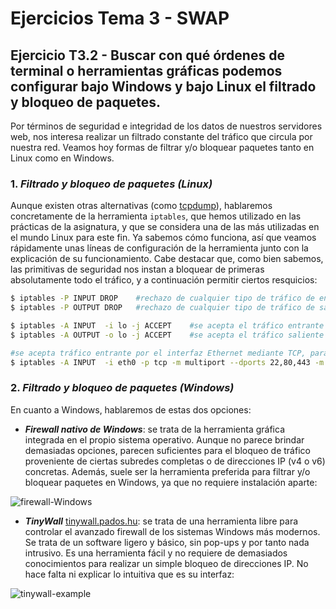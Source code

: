 # Ejercicios Tema 3 - SWAP

## Ejercicio T3.2 - Buscar con qué órdenes de terminal o herramientas gráficas podemos configurar bajo Windows y bajo Linux el filtrado y bloqueo de paquetes.

Por términos de seguridad e integridad de los datos de nuestros servidores web, nos interesa realizar un filtrado constante del tráfico que circula por nuestra red. Veamos hoy formas de filtrar y/o bloquear paquetes tanto en Linux como en Windows.

### 1. ***Filtrado y bloqueo de paquetes (Linux)***

Aunque existen otras alternativas (como [tcpdump](http://www.tcpdump.org/tcpdump_man.html)), hablaremos concretamente de la herramienta `iptables`, que hemos utilizado en las prácticas de la asignatura, y que se considera una de las más utilizadas en el mundo Linux para este fin. Ya sabemos cómo funciona, así que veamos rápidamente unas líneas de configuración de la herramienta junto con la explicación de su funcionamiento. Cabe destacar que, como bien sabemos, las primitivas de seguridad nos instan a bloquear de primeras absolutamente todo el tráfico, y a continuación permitir ciertos resquicios:

```bash
$ iptables -P INPUT DROP    #rechazo de cualquier tipo de tráfico de entrada
$ iptables -P OUTPUT DROP   #rechazo de cualquier tipo de tráfico de salida

$ iptables -A INPUT  -i lo -j ACCEPT    #se acepta el tráfico entrante por el interfaz loopback
$ iptables -A OUTPUT -o lo -j ACCEPT    #se acepta el tráfico saliente por el interfaz loopback

#se acepta tráfico entrante por el interfaz Ethernet mediante TCP, para los puertos 22, 80 y 443 para conexiones nuevas y/o establecidas
$ iptables -A INPUT  -i eth0 -p tcp -m multiport --dports 22,80,443 -m state --state NEW,ESTABLISHED -j ACCEPT
```

### 2. ***Filtrado y bloqueo de paquetes (Windows)***

En cuanto a Windows, hablaremos de estas dos opciones:

+ ***Firewall nativo de Windows***: se trata de la herramienta gráfica integrada en el propio sistema operativo. Aunque no parece brindar demasiadas opciones, parecen suficientes para el bloqueo de tráfico proveniente de ciertas subredes completas o de direcciones IP (v4 o v6) concretas. Además, suele ser la herramienta preferida para filtrar y/o bloquear paquetes en Windows, ya que no requiere instalación aparte:

![firewall-Windows](http://support.smartbear.com/support/media/images/support/kb/data/2010/6/10/Windows7Firewall.gif)

+ ***TinyWall*** [tinywall.pados.hu](http://tinywall.pados.hu/): se trata de una herramienta libre para controlar el avanzado firewall de los sistemas Windows más modernos. Se trata de un software ligero y básico, sin pop-ups y por tanto nada intrusivo. Es una herramienta fácil y no requiere de demasiados conocimientos para realizar un simple bloqueo de direcciones IP. No hace falta ni explicar lo intuitiva que es su interfaz:

![tinywall-example](http://cdn1.portalprogramas.org/imagenes/programas/es/643/14643_2.jpg)
